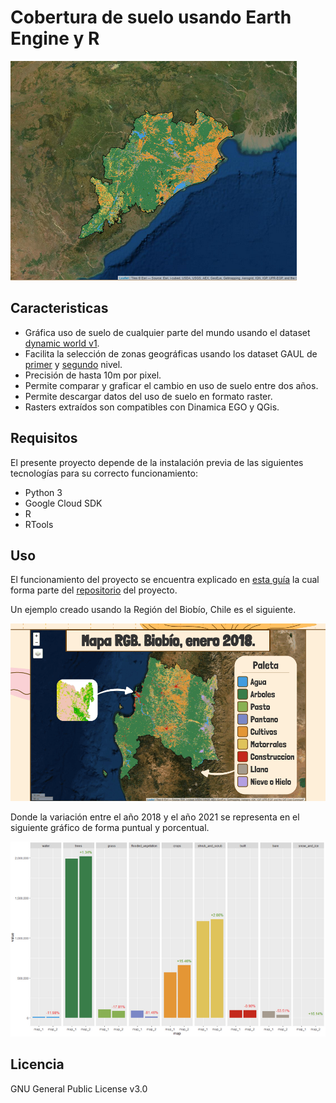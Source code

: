 # Cobertura de suelo usando Earth Engine y R

![Alt text](https://github.com/DreamyBit/LandCoverageEE-R/blob/readme/docs/orissa.png?sanitize=true)

## Caracteristicas

- Gráfica uso de suelo de cualquier parte del mundo usando el dataset [dynamic world v1][dw1].
- Facilita la selección de zonas geográficas usando los dataset GAUL de [primer][gaul1] y [segundo][gaul2] nivel.
- Precisión de hasta 10m por pixel.
- Permite comparar y graficar el cambio en uso de suelo entre dos años.
- Permite descargar datos del uso de suelo en formato raster.
- Rasters extraídos son compatibles con Dinamica EGO y QGis.

## Requisitos

El presente proyecto depende de la instalación previa de las siguientes tecnologías para su correcto funcionamiento:

- Python 3
- Google Cloud SDK
- R
- RTools

## Uso

El funcionamiento del proyecto se encuentra explicado en [esta guía][gitguide] la cual forma parte del [repositorio][repo] del proyecto.

Un ejemplo creado usando la Región del Biobío, Chile es el siguiente.

![Alt text](https://github.com/DreamyBit/LandCoverageEE-R/blob/readme/docs/BiobioRGB2018-2021.gif?sanitize=true)

Donde la variación entre el año 2018 y el año 2021 se representa en el siguiente gráfico de forma puntual y porcentual.

![Alt text](https://github.com/DreamyBit/LandCoverageEE-R/blob/readme/docs/BiobioChange2018-2021.png?sanitize=true)

## Licencia

GNU General Public License v3.0

   [dw1]: <https://developers.google.com/earth-engine/datasets/catalog/GOOGLE_DYNAMICWORLD_V1>
   [gaul1]: <https://developers.google.com/earth-engine/datasets/catalog/FAO_GAUL_2015_level1>
   [gaul2]: <https://developers.google.com/earth-engine/datasets/catalog/FAO_GAUL_2015_level2>
   [gitguide]: <https://github.com/DreamyBit/LandCoverageEE-R/blob/readme/docs/Guia%20Script%20-%20Covertura%20de%20suelo%20usando%20Earth%20Engine%20y%20R.pdf>
   [repo]: <https://github.com/DreamyBit/LandCoverageEE-R>
